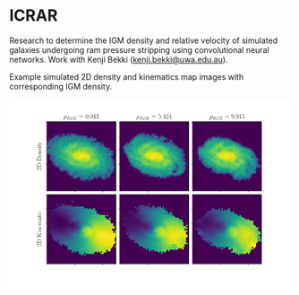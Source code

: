 # ICRAR

Research to determine the IGM density and relative velocity of simulated galaxies undergoing ram pressure stripping using convolutional neural networks. Work with Kenji Bekki (kenji.bekki@uwa.edu.au).

Example simulated 2D density and kinematics map images with corresponding IGM density. 

![galaxy sample image](images/sample_galaxies.png)
